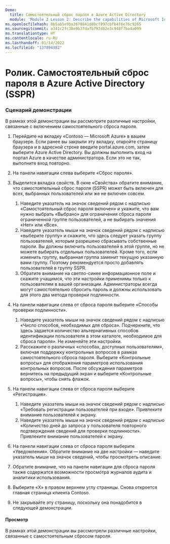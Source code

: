 ```yaml
---
Demo:
  title: Самостоятельный сброс пароля в Azure Active Directory
  module: 'Module 2 Lesson 2: Describe the capabilities of Microsoft Identity and access management solutions: Describe the different authentication methods of Azure AD'
ms.openlocfilehash: 8b5ab5e9ba2670841d8bcf897cbfb4f6e76c9265
ms.sourcegitcommit: a341c2fc38e9b37dafb792d82e3c948f7ba4a099
ms.translationtype: HT
ms.contentlocale: ru-RU
ms.lasthandoff: 01/14/2022
ms.locfileid: "137894382"
---
```

# <a name="demo-azure-active-directory-self-service-password-reset-sspr"></a>Ролик. Самостоятельный сброс пароля в Azure Active Directory (SSPR)

### <a name="demo-scenario"></a>Сценарий демонстрации

В рамках этой демонстрации вы рассмотрите различные настройки, связанные с включением самостоятельного сброса пароля.

1. Перейдите на вкладку «Contoso — Microsoft Azure» в вашем браузере. Если ранее вы закрыли эту вкладку, откройте страницу браузера и в адресной строке введите portal.azure.com, затем выберите Azure Active Directory. Вы должны выполнить вход на портал Azure в качестве администратора. Если это не так, выполните вход повторно.

1. На панели навигации слева выберите «Сброс пароля».

1. Выделится вкладка свойств.  В окне «Свойства» обратите внимание, что самостоятельный сброс пароля (SSPR) может быть включен для всех, выбранных пользователей или же не включен совсем.
    1. Наведите указатель на значок сведений рядом с надписью «Самостоятельный сброс пароля включен» и укажите, что вам нужно выбрать «Выбрано» для ограничения сброса пароля ограниченной группе пользователей, а не выбирать значения «Нет» или «Все».
    1. Наведите указатель мыши на значок сведений рядом с надписью «выберите группу» и скажите, что здесь следует указать группу пользователей, которым разрешено сбрасывать собственные пароли.   Вы должны включить пользователей в этой группе, но не можете выбирать отдельных пользователей.  Кроме того, если изменить группу, выбранная группа заменит текущую указанную вами группу.  Поэтому рекомендуется просто добавлять пользователей в группу SSPR.
    1. Обратите внимание на светло-синее информационное поле и скажите учащимся, что эти настройки применимы только к пользователям в вашей организации. Администраторы всегда могут самостоятельно сбросить пароль и должны использовать для этого два метода проверки подлинности.

1. На панели навигации слева от сброса пароля выберите «Способы проверки подлинности».
    1. Наведите указатель мыши на значок сведений рядом с надписью «Число способов, необходимых для сброса».  Подчеркните, что здесь задается количество альтернативных способов идентификации пользователя в этом каталоге, необходимое для сброса пароля».   Не изменяйте эти настройки.
    1. Расскажите о различных «способах, доступных пользователям», включая поддержку контрольных вопросов в рамках самостоятельного сброса пароля. Выберите «Контрольные вопросы» для отображения параметров использования контрольных вопросов. После обсуждения параметров вернитесь на предыдущий экран и выберите «Контрольные вопросы», чтобы снять флажок.

1. На панели навигации слева от сброса пароля выберите «Регистрация».
    1. Наведите указатель мыши на значок сведений рядом с надписью «Требовать регистрации пользователей при входе».   Привлеките внимание пользователей к экрану.  
    1. Наведите указатель мыши на значок сведений рядом с надписью «Количество дней до запроса у пользователя повторного подтверждения сведений для проверки подлинности».   Привлеките внимание пользователей к экрану.  

1. На панели навигации слева от сброса пароля выберите «Уведомления».  Обратите внимание на две настройки — наведите указатель мыши на значок сведений, чтобы просмотреть описание.

1. Обратите внимание, что на панели навигации для сброса пароля также содержатся возможности просмотра журналов аудита и аналитики использования.

1. Выберите «X» в правом верхнем углу страницы. Снова откроется главная страница клиента Contoso.

1. Не закрывайте эту страницу, поскольку она понадобится в следующей демонстрации.

#### <a name="review"></a>Просмотр

В рамках этой демонстрации вы рассмотрели различные настройки, связанные с самостоятельным сбросом пароля. 

